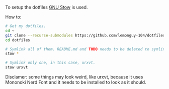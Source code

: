 To setup the dotfiles [GNU Stow](https://www.gnu.org/software/stow) is used.

How to:
```bash
# Get my dotfiles.
cd ~
git clone --recurse-submodules https://github.com/lemonguy-104/dotfiles.git
cd dotfiles

# Symlink all of them. README.md and TODO needs to be deleted to symlink all.
stow *

# Symlink only one, in this case, urxvt.
stow urxvt
```

Disclamer: some things may look weird, like urxvt, because it uses Mononoki Nerd Font and it needs to be installed to look as it should.
